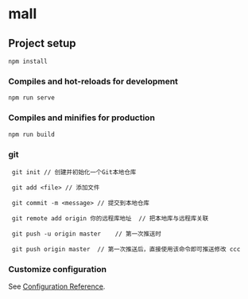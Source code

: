# mall

## Project setup
```
npm install
```

### Compiles and hot-reloads for development
```
npm run serve
```

### Compiles and minifies for production
```
npm run build
```


### git
```
 git init // 创建并初始化一个Git本地仓库
 
 git add <file> // 添加文件
 
 git commit -m <message> // 提交到本地仓库
 
 git remote add origin 你的远程库地址  // 把本地库与远程库关联
  
 git push -u origin master    // 第一次推送时
  
 git push origin master  // 第一次推送后，直接使用该命令即可推送修改 ccc
```


### Customize configuration
See [Configuration Reference](https://cli.vuejs.org/config/).
